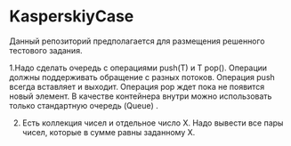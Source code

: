 # KasperskiyCase
Данный репозиторий предполагается для размещения решенного тестового задания.

1.Надо сделать очередь с операциями push(T) и T pop(). Операции должны поддерживать обращение с разных потоков.
Операция push всегда вставляет и выходит. Операция pop ждет пока не появится новый элемент.
В качестве контейнера внутри можно использовать только стандартную очередь (Queue) .

2. Есть коллекция чисел и отдельное число Х. Надо вывести все пары чисел, которые в сумме равны заданному Х.
